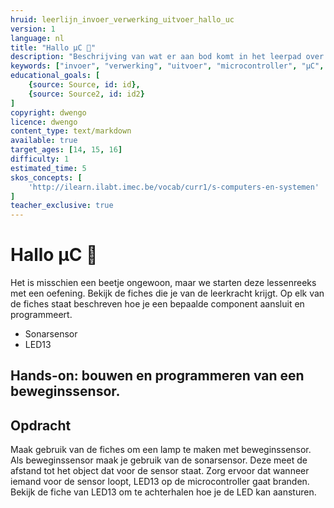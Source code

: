```yaml
---
hruid: leerlijn_invoer_verwerking_uitvoer_hallo_uc
version: 1
language: nl
title: "Hallo µC 🙂"
description: "Beschrijving van wat er aan bod komt in het leerpad over invoer, verwerking en uitvoer."
keywords: ["invoer", "verwerking", "uitvoer", "microcontroller", "µC", "arduino", "dwenguino"]
educational_goals: [
    {source: Source, id: id}, 
    {source: Source2, id: id2}
]
copyright: dwengo
licence: dwengo
content_type: text/markdown
available: true
target_ages: [14, 15, 16]
difficulty: 1
estimated_time: 5
skos_concepts: [
    'http://ilearn.ilabt.imec.be/vocab/curr1/s-computers-en-systemen'
]
teacher_exclusive: true
---
```


# Hallo µC 🙂

Het is misschien een beetje ongewoon, maar we starten deze lessenreeks met een oefening. Bekijk de fiches die je van de leerkracht krijgt. Op elk van de fiches staat beschreven hoe je een bepaalde component aansluit en programmeert.

<ul class="dwengo_content lijst_fiches">
    <li><href src="TODO">Sonarsensor</href></li>
    <li><href src="TODO">LED13</href></li>
</ul>

## Hands-on: bouwen en programmeren van een beweginssensor.

<div class="dwengo_content assignment">
    <h2>Opdracht</h2>
    <p>
        Maak gebruik van de fiches om een lamp te maken met beweginssensor. Als beweginssensor maak je gebruik van de sonarsensor. Deze meet de afstand tot het object dat voor de sensor staat. Zorg ervoor dat wanneer iemand voor de sensor loopt, LED13 op de microcontroller gaat branden. Bekijk de fiche van LED13 om te achterhalen hoe je de LED kan aansturen.
    </p>
</div>